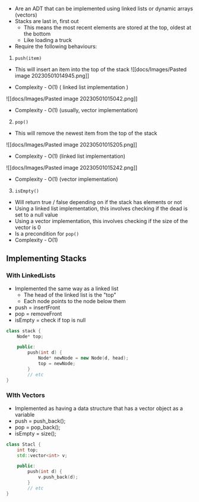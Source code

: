 - Are an ADT that can be implemented using linked lists or dynamic arrays (vectors)
- Stacks are last in, first out
	- This means the most recent elements are stored at the top, oldest at the bottom
	- Like loading a truck
- Require the following behaviours:

1. `push(item)`
- This will insert an item into the top of the stack
![[docs/Images/Pasted image 20230501014945.png]]

- Complexity - O(1) ( linked list implementation )

![[docs/Images/Pasted image 20230501015042.png]]

- Complexity - O(1) (usually, vector implementation)

2. `pop()`
- This will remove the newest item from the top of the stack

![[docs/Images/Pasted image 20230501015205.png]]

- Complexity - O(1) (linked list implementation)

![[docs/Images/Pasted image 20230501015242.png]]

- Complexity - O(1) (vector implementation)

3. `isEmpty()`
- Will return true / false depending on if the stack has elements or not
- Using a linked list implementation, this involves checking if the dead is set to a null value
- Using a vector implementation, this involves checking if the size of the vector is 0
- Is a precondition for `pop()`
- Complexity - O(1)

## Implementing Stacks

### With LinkedLists
- Implemented the same way as a linked list
	- The head of the linked list is the "top"
	- Each node points to the node below them
- push = insertFront
- pop = removeFront
- isEmpty = check if top is null


```cpp
class stack {
	Node* top;

	public:
		push(int d) {
			Node* newNode = new Node(d, head);
			top = newNode;
		}
		// etc
}
```

### WIth Vectors
- Implemented as having a data structure that has a vector object as a variable
- push = push_back();
- pop = pop_back();
- isEmpty = size();

```cpp
class Stacl {
	int top;
	std::vector<int> v;

	public:
		push(int d) {
			v.push_back(d);
		}
		// etc
}
```

